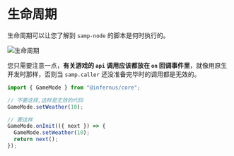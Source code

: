 # 生命周期

生命周期可以让您了解到 `samp-node` 的脚本是何时执行的。

![生命周期](/images/life-cycle-zh-cn.png)

您只需要注意一点，**有关游戏的 `api` 调用应该都放在 `on` 回调事件里**，就像用原生开发时那样，否则当 `samp.caller` 还没准备完毕时的调用都是无效的。

```ts
import { GameMode } from "@infernus/core";

// 不要这样,这样是无效的代码
GameMode.setWeather(10);

// 要这样
GameMode.onInit(({ next }) => {
  GameMode.setWeather(10);
  return next();
});
```
